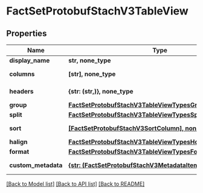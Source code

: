 # FactSetProtobufStachV3TableView


## Properties
Name | Type | Description | Notes
------------ | ------------- | ------------- | -------------
**display_name** | **str, none_type** |  | [optional] 
**columns** | **[str], none_type** |  | [optional] [readonly] 
**headers** | **{str: (str,)}, none_type** |  | [optional] [readonly] 
**group** | [**FactSetProtobufStachV3TableViewTypesGroup**](FactSetProtobufStachV3TableViewTypesGroup.md) |  | [optional] 
**split** | [**FactSetProtobufStachV3TableViewTypesSplit**](FactSetProtobufStachV3TableViewTypesSplit.md) |  | [optional] 
**sort** | [**[FactSetProtobufStachV3SortColumn], none_type**](FactSetProtobufStachV3SortColumn.md) |  | [optional] [readonly] 
**halign** | [**FactSetProtobufStachV3TableViewTypesHorizontalAlignment**](FactSetProtobufStachV3TableViewTypesHorizontalAlignment.md) |  | [optional] 
**format** | [**FactSetProtobufStachV3TableViewTypesFormat**](FactSetProtobufStachV3TableViewTypesFormat.md) |  | [optional] 
**custom_metadata** | [**{str: (FactSetProtobufStachV3MetadataItem,)}, none_type**](FactSetProtobufStachV3MetadataItem.md) |  | [optional] [readonly] 

[[Back to Model list]](../README.md#documentation-for-models) [[Back to API list]](../README.md#documentation-for-api-endpoints) [[Back to README]](../README.md)


